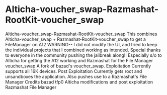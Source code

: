 # Alticha-voucher_swap-Razmashat-RootKit-voucher_swap
Alticha-voucher_swap-Razmashat-RootKit-voucher_swap  This combines Alticha-voucher_swap + Razmashat-RootKit-voucher_swap to get a FileManager on A12  WARNING-- I did not modify the UI, and tried to keep the individual projects that I combined working as intended.  Special thanks to everyone in the community pushing the jailbreak along!!  Especially s/o to Alticha for getting the A12 working and Razmashat for the File Manager  voucher_swap  A fork of bazad's voucher_swap.   Exploitation  Currently supports all 16K devices.   Post Exploitation  Currently gets root and unsandboxes the application. Also pushes use to a Razmashat's File Manager  Credits  bazad  tfp0 Alticha  modifications and post exploitation Razmashat  File Manager
